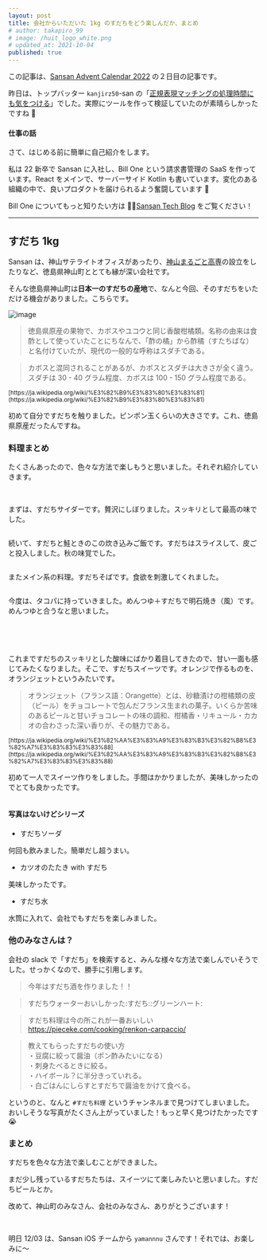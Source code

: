 ```yaml
---
layout: post
title: 会社からいただいた 1kg のすだちをどう楽しんだか、まとめ
# author: takapiro_99
# image: /huit_logo_white.png
# updated_at: 2021-10-04
published: true
---
```


この記事は、[Sansan Advent Calendar 2022](https://adventar.org/calendars/7384) の２日目の記事です。

昨日は、トップバッター `kanjirz50`-san の「[正規表現マッチングの処理時間にも気をつける](https://kanji.hatenablog.jp/entry/ac2022-regex)」でした。実際にツールを作って検証していたのが素晴らしかったですね :clap:

#### 仕事の話

さて、はじめる前に簡単に自己紹介をします。

私は 22 新卒で Sansan に入社し、Bill One という請求書管理の SaaS を作っています。React をメインで、サーバーサイド Kotlin も書いています。変化のある組織の中で、良いプロダクトを届けられるよう奮闘しています :muscle:

Bill One についてもっと知りたい方は 💁‍♂️[Sansan Tech Blog](https://buildersbox.corp-sansan.com/archive/category/Bill%20One) をご覧ください！

---

## すだち 1kg

Sansan は、神山サテライトオフィスがあったり、[神山まるごと高専](https://kamiyama.ac.jp/news/0830-2/)の設立をしたりなど、徳島県神山町ととても縁が深い会社です。

そんな徳島県神山町は**日本一のすだちの産地**で、なんと今回、そのすだちをいただける機会がありました。こちらです。

![image](/assets/2022/sudachi/sudachi-box.png)

> 徳島県原産の果物で、カボスやユコウと同じ香酸柑橘類。名称の由来は食酢として使っていたことにちなんで、「酢の橘」から酢橘（すたちばな）と名付けていたが、現代の一般的な呼称はスダチである。

> カボスと混同されることがあるが、カボスとスダチは大きさが全く違う。スダチは 30 - 40 グラム程度、カボスは 100 - 150 グラム程度である。

<small>
[https://ja.wikipedia.org/wiki/%E3%82%B9%E3%83%80%E3%83%81](https://ja.wikipedia.org/wiki/%E3%82%B9%E3%83%80%E3%83%81)
</small>

初めて自分ですだちを触りました。ピンポン玉くらいの大きさです。これ、徳島県原産だったんですね。

<!-- https://jp.corp-sansan.com/news/2013/130116_2712.html -->
<!-- すだちを1kgもらったはなし。 -->

### 料理まとめ

たくさんあったので、色々な方法で楽しもうと思いました。それぞれ紹介していきます。

<br/>

まずは、すだちサイダーです。贅沢にしぼりました。スッキリとして最高の味でした。

<p style="width:70%">

<img src="/assets/2022/sudachi/sudachi-soda-2.png" alt="" />

</p>

続いて、すだちと鮭ときのこの炊き込みご飯です。すだちはスライスして、皮ごと投入しました。秋の味覚でした。

<p style="width:70%">

<img src="/assets/2022/sudachi/sudachi-takikomi.png" alt="" />

</p>

またメイン系の料理。すだちそばです。食欲を刺激してくれました。

<p style="width:70%">

<img src="/assets/2022/sudachi/sudachi-soba.png" alt="" />

</p>

今度は、タコパに持っていきました。めんつゆ＋すだちで明石焼き（風）です。めんつゆと合うなと思いました。

<p style="width:70%">

<img src="/assets/2022/sudachi/sudachi-akashi.png" alt="" />

</p>

<br/>
<br/>

これまですだちのスッキリとした酸味にばかり着目してきたので、甘い一面も感じてみたくなりました。そこで、すだちスイーツです。オレンジで作るものを、オランジェットというみたいです。

> オランジェット（フランス語：Orangette）とは、砂糖漬けの柑橘類の皮（ピール）をチョコレートで包んだフランス生まれの菓子。いくらか苦味のあるピールと甘いチョコレートの味の調和、柑橘香・リキュール・カカオの合わさった深い香りが、その魅力である。

<small>
[https://ja.wikipedia.org/wiki/%E3%82%AA%E3%83%A9%E3%83%B3%E3%82%B8%E3%82%A7%E3%83%83%E3%83%88](https://ja.wikipedia.org/wiki/%E3%82%AA%E3%83%A9%E3%83%B3%E3%82%B8%E3%82%A7%E3%83%83%E3%83%88)
</small>

初めて一人でスイーツ作りをしました。手間はかかりましたが、美味しかったのでとても良かったです。

<p style="width:70%">

<img src="/assets/2022/sudachi/sudachi-jet.png" alt="" />

</p>

<!-- 1/3 くらいは、友人知人に配りました。 -->

<!-- いる？ コラム・かぼすとすだちの違い -->

#### 写真はないけどシリーズ

- すだちソーダ

何回も飲みました。簡単だし超うまい。

- カツオのたたき with すだち

美味しかったです。

- すだち水

水筒に入れて、会社でもすだちを楽しみました。

### 他のみなさんは？

会社の slack で「すだち」を検索すると、みんな様々な方法で楽しんでいそうでした。せっかくなので、勝手に引用します。

> 今年はすだち酒を作りました！！

> すだちウォーターおいしかった:すだち::グリーンハート:

> すだち料理は今の所これが一番おいしい  
> https://pieceke.com/cooking/renkon-carpaccio/

> 教えてもらったすだちの使い方  
> ・豆腐に絞って醤油（ポン酢みたいになる）  
> ・刺身たべるときに絞る。  
> ・ハイボール？に半分きっていれる。  
> ・白ごはんにしらすとすだちで醤油をかけて食べる。  

というのと、なんと `#すだち料理` というチャンネルまで見つけてしまいました。おいしそうな写真がたくさん上がっていました！もっと早く見つけたかったです :sob:

### まとめ

すだちを色々な方法で楽しむことができました。

まだ少し残っているすだちたちは、スイーツにて楽しみたいと思いました。すだちピールとか。

改めて、神山町のみなさん、会社のみなさん、ありがとうございます！

<br/>

明日 12/03 は、Sansan iOS チームから `yamannnu` さんです！それでは、お楽しみに〜
